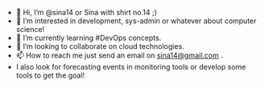 - 👋 Hi, I’m @sina14 or Sina with shirt no.14 ;)
- 👀 I’m interested in development, sys-admin or whatever about computer science!
- 🌱 I’m currently learning #DevOps concepts.
- 💞️ I’m looking to collaborate on cloud technologies.
- 📫 How to reach me just send an email on sina14@gmail.com .
- I also look for forecasting events in monitoring tools or develop some tools to get the goal!

